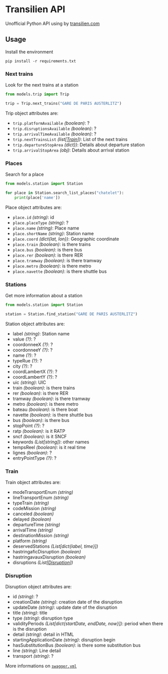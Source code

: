 # Transilien API

Unofficial Python API using by [transilien.com](http://transilien.com)

 ## Usage

Install the environment
```shell script
pip install -r requirements.txt
```

### Next trains

Look for the next trains at a station
```python
from models.trip import Trip

trip = Trip.next_trains("GARE DE PARIS AUSTERLITZ")
```

Trip object attributes are:

 - `trip.platformAvailable` *(boolean)*: ?
 - `trip.disruptionsAvailable` *(boolean)*: ?
 - `trip.arrivalTimeAvailable` *(boolean)*: ?
 - `trip.nextTrainsList` *(list[[Train](#train)])*: List of the next trains
 - `trip.departureStopArea` *(dict})*: Details about departure station
 - `trip.arrivalStopArea` *(obj)*: Details about arrival station

### Places

Search for a place
```python
from models.station import Station

for place in Station.search_list_places("chatelet"):
    print(place['name'])
```

Place object attributes are:

 - `place.id` *(string)*: id
 - `place.placeType` *(string)*: ?
 - `place.name` *(string)*: Place name
 - `place.shortName` *(string)*: Station name
 - `place.coord` *(dict{lat, lon})*: Geographic coordinate
 - `place.train` *(boolean)*: is there trains
 - `place.bus` *(boolean)*: is there bus
 - `place.rer` *(boolean)*: is there RER
 - `place.tramway` *(boolean)*: is there tramway
 - `place.metro` *(boolean)*: is there metro
 - `place.navette` *(boolean)*: is there shuttle bus

### Stations 

Get more information about a station
```python
from models.station import Station

station = Station.find_station("GARE DE PARIS AUSTERLITZ")
```

Station object attributes are:

 - label *(string)*: Station name
 - value *(?)*: ?
 - coordonneeX *(?)*: ?
 - coordonneeY *(?)*: ?
 - name *(?)*: ?
 - typeRue *(?)*: ?
 - city *(?)*: ?
 - coordLambertX *(?)*: ?
 - coordLambertY *(?)*: ?
 - uic *(string)*: UIC
 - train *(boolean)*: is there trains
 - rer *(boolean)*: is there RER
 - tramway *(boolean)*: is there tramway
 - metro *(boolean)*: is there metro
 - bateau *(boolean)*: is there boat
 - navette *(boolean)*: is there shuttle bus
 - bus *(boolean)*: is there bus
 - stopPoint *(?)*: ?
 - ratp *(boolean)*: is it RATP
 - sncf *(boolean)*: is it SNCF
 - keywords *(List[string])*: other names
 - tempsReel *(boolean)*: is it real time
 - lignes *(boolean)*: ?
 - entryPointType *(?)*: ?

### Train

Train object attributes are:

 - modeTransportEnum *(string)*
 - lineTransportEnum *(string)*
 - typeTrain *(string)*
 - codeMission *(string)*
 - canceled *(boolean)*
 - delayed *(boolean)*
 - departureTime *(string)*
 - arrivalTime *(string)*
 - destinationMission *(string)*
 - platform *(string)*
 - deservedStations *(List[dict{label, time}])*
 - hastringaficDisruption *(boolean)*
 - hastringavauxDisruption *(boolean)*
 - disruptions *(List[[Disruption](#disruption)])*
 
### Disruption
 
Disruption object attributes are:

 - id *(string)*: ?
 - creationDate *(string)*: creation date of the disruption
 - updateDate *(string)*: update date of the disruption
 - title *(string)*: title
 - type *(string)*: disruption type
 - validityPeriods *(List[dict{startDate, endDate, now}])*: period when there is the disruption 
 - detail *(string)*: detail in HTML
 - startingApplicationDate *(string)*: disruption begin
 - hasSubstitutionBus *(boolean)*: is there some substitution bus
 - line *(string)*: Line detail
 - transport *(string)*: ?
 
More informations on [`swagger.yml`](swagger.yml)
